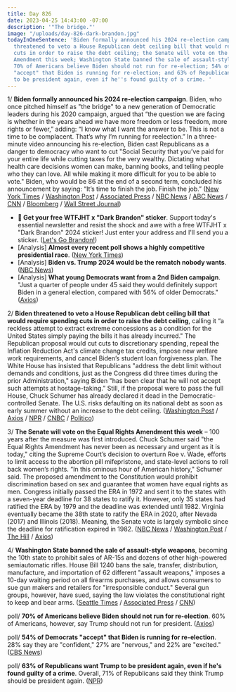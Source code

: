 ```yaml
---
title: Day 826
date: 2023-04-25 14:43:00 -07:00
description: '"The bridge."'
image: "/uploads/day-826-dark-brandon.jpg"
todayInOneSentence: 'Biden formally announced his 2024 re-election campaign; Biden
  threatened to veto a House Republican debt ceiling bill that would require spending
  cuts in order to raise the debt ceiling; the Senate will vote on the Equal Rights
  Amendment this week; Washington State banned the sale of assault-style weapons;
  70% of Americans believe Biden should not run for re-election; 54% of Democrats
  "accept" that Biden is running for re-election; and 63% of Republicans want Trump
  to be president again, even if he''s found guilty of a crime. '
---
```


1/ **Biden formally announced his 2024 re-election campaign**. Biden, who once pitched himself as "the bridge" to a new generation of Democratic leaders during his 2020 campaign, argued that “the question we are facing is whether in the years ahead we have more freedom or less freedom, more rights or fewer,” adding: “I know what I want the answer to be. This is not a time to be complacent. That’s why I’m running for reelection.” In a three-minute video announcing his re-election, Biden cast Republicans as a danger to democracy who want to cut "Social Security that you’ve paid for your entire life while cutting taxes for the very wealthy. Dictating what health care decisions women can make, banning books, and telling people who they can love. All while making it more difficult for you to be able to vote." Biden, who would be 86 at the end of a second term, concluded his announcement by saying: “It’s time to finish the job. Finish the job.” ([New York Times](https://www.nytimes.com/2023/04/25/us/politics/biden-running-2024-president.html) / [Washington Post](https://www.washingtonpost.com/politics/2023/04/25/biden-running-president-2024/) / [Associated Press](https://apnews.com/article/joe-biden-election-2024-president-democrats-trump-9c72115656855da89a41cac3f79aa65b) / [NBC News](https://www.nbcnews.com/politics/2024-election/-joe-biden-president-election-2024-campaign-announcement-rcna80990) / [ABC News](https://abcnews.go.com/Politics/joe-biden-running-reelection-2024-setting-trump-rematch/story?id=98801535) / [CNN](https://www.cnn.com/2023/04/25/politics/biden-candidates-2024-field/index.html) / [Bloomberg](https://www.bloomberg.com/news/articles/2023-03-28/2024-candidates-here-s-who-s-running-for-president-unafraid-of-trump?srnd=premium&sref=MIBMEEoj) / [Wall Street Journal](https://www.wsj.com/articles/joe-biden-2024-presidential-re-election-campaign-87ef002b?mod=hp_lead_pos5))

* **🚨 Get your free WTFJHT x "Dark Brandon" sticker**. Support today's essential newsletter and resist the shock and awe with a free WTFJHT x "Dark Brandon" 2024 sticker! Just enter your address and I'll send you a sticker. ([Let's Go Brandon!](https://wtfjht.gumroad.com/l/wtfjht-dark-brandon-sticker-2024))
* [Analysis] **Almost every recent poll shows a highly competitive presidential race**. ([New York Times](https://www.nytimes.com/2023/04/25/upshot/polls-biden-trump-2024.html))
* [Analysis] **Biden vs. Trump 2024 would be the rematch nobody wants**. ([NBC News](https://www.nbcnews.com/politics/2024-election/biden-vs-trump-2024-rematch-nobody-wants-rcna80933))
* [Analysis] **What young Democrats want from a 2nd Biden campaign**. "Just a quarter of people under 45 said they would definitely support Biden in a general election, compared with 56% of older Democrats." ([Axios](https://www.axios.com/2023/04/25/young-democrats-biden-2024-election))

2/ **Biden threatened to veto a House Republican debt ceiling bill that would require spending cuts in order to raise the debt ceiling**, calling it “a reckless attempt to extract extreme concessions as a condition for the United States simply paying the bills it has already incurred." The Republican proposal would cut cuts to discretionary spending, repeal the Inflation Reduction Act's climate change tax credits, impose new welfare work requirements, and cancel Biden’s student loan forgiveness plan. The White House has insisted that Republicans "address the debt limit without demands and conditions, just as the Congress did three times during the prior Administration," saying Biden "has been clear that he will not accept such attempts at hostage-taking.” Still, if the proposal were to pass the full House, Chuck Schumer has already declared it dead in the Democratic-controlled Senate. The U.S. risks defaulting on its national debt as soon as early summer without an increase to the debt ceiling. ([Washington Post](https://www.washingtonpost.com/politics/2023/04/25/biden-veto-republican-debt-ceiling-bill/) / [Axios](https://www.axios.com/2023/04/25/biden-veto-gop-debt-ceiling-bill-mccarthy) / [NPR](https://www.npr.org/2023/04/25/1171800296/debt-ceiling-bill-house-republicans-vote) / [CNBC](https://www.cnbc.com/2023/04/25/debt-ceiling-gop-bill-faces-test-as-default-risk-grows.html) / [Politico](https://www.politico.com/news/2023/04/22/white-house-debt-ceiling-mccarthy-00093318))

3/ **The Senate will vote on the Equal Rights Amendment this week** – 100 years after the measure was first introduced. Chuck Schumer said "the Equal Rights Amendment has never been as necessary and urgent as it is today," citing the Supreme Court’s decision to overturn Roe v. Wade, efforts to limit access to the abortion pill mifepristone, and state-level actions to roll back women’s rights. “In this ominous hour of American history," Schumer said. The proposed amendment to the Constitution would prohibit discrimination based on sex and guarantee that women have equal rights as men. Congress initially passed the ERA in 1972 and sent it to the states with a seven-year deadline for 38 states to ratify it. However, only 35 states had ratified the ERA by 1979 and the deadline was extended until 1982. Virginia eventually became the 38th state to ratify the ERA in 2020, after Nevada (2017) and Illinois (2018). Meaning, the Senate vote is largely symbolic since the deadline for ratification expired in 1982. ([NBC News](https://www.nbcnews.com/politics/congress/senate-will-vote-equal-rights-amendment-week-schumer-says-rcna81314) / [Washington Post](https://www.washingtonpost.com/politics/2023/04/24/era-schumer-senate-vote/) / [The Hill](https://thehill.com/homenews/senate/3970212-schumer-says-senate-will-hold-vote-on-equal-rights-amendment-this-week/) / [Axios](https://www.axios.com/2023/04/25/senate-vote-equal-rights-amendment-100-years))

4/ **Washington State banned the sale of assault-style weapons**, becoming the 10th state to prohibit sales of AR-15s and dozens of other high-powered semiautomatic rifles. House Bill 1240 bans the sale, transfer, distribution, manufacture, and importation of 62 different "assault weapons," imposes a 10-day waiting period on all firearms purchases, and allows consumers to sue gun makers and retailers for "irresponsible conduct." Several gun groups, however, have sued, saying the law violates the constitutional right to keep and bear arms. ([Seattle Times](https://www.seattletimes.com/seattle-news/politics/wa-bans-sale-of-ar-15s-and-other-semiautomatic-rifles-effective-immediately/) / [Associated Press](https://apnews.com/article/inslee-gun-assault-weapons-ban-washington-c2f1efd5907ed3141d81b81c5bdfa77d) / [CNN](https://www.cnn.com/2023/04/25/politics/inslee-washington-assault-style-weapons-ban/index.html))

poll/ **70% of Americans believe Biden should not run for re-election**. 60% of Americans, however, say Trump should not run for president. ([Axios](https://www.axios.com/2023/04/25/2024-trump-biden-presidential-rematch))

poll/ **54% of Democrats "accept" that Biden is running for re-election**. 28% say they are "confident," 27% are "nervous," and 22% are "excited." ([CBS News](https://www.cbsnews.com/news/democrats-biden-reelection-bid-acceptance-more-than-excitement-poll-2023-04-24/))

poll/ **63% of Republicans want Trump to be president again, even if he's found guilty of a crime**. Overall, 71% of Republicans said they think Trump should be president again. ([NPR](https://www.npr.org/2023/04/25/1171660997/poll-republicans-trump-president-convicted-crime))
